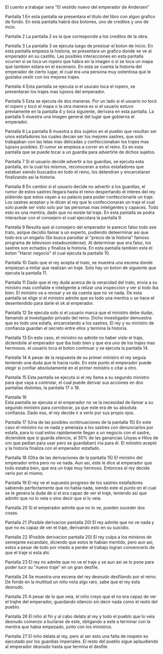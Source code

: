 El cuento a trabajar sera "El vestido nuevo del emperador de Andersen"

Pantalla 1 
  En esta pantalla se presentara el titulo del libro con algun grafico de fondo. En esta pantalla habrá dos botones, uno de creditos y uno de incio.
  
Pantalla 2
  La pantalla 2 es la que corresponde a los creditos de la obra.
  
Pantalla 3
  La pantalla 3 se ejecuta luego de presioar el boton de inicio. En esta pantalla empieza la historia, se presentara un grafico donde se ve al emperador en su castillo. Las posibles interacciones en esta pantalla ocurren si se toca un ropero que habra en la  imagen o si se toca un mapa que tambien estara en el escenario. En esta se cuenta la historia del emperador de cierto lugar, el cual era una persona muy ostentosa que le gustaba vestir con los mejores trajes.
  
Pantalla 4
  Esta pantalla se ejecuta si el usuraio toca el ropero, se presentaran los trajes mas lujosos del emperador.

Pantalla 5
  Esta se ejecuta de dos maneras. Por un lado si el usuario no tocó el ropero y tocó el mapa o la otra manera es si el usuario estuvo previamente en la pantalla 4 y toca siguiente, derivara en esta pantalla. La pantalla 5 muestra una imagen general del lugar que gobierna el emperador.
  
Pantalla 6 
  La pantalla 6 muestra a dos sujetos en el pueblo que resultan ser unos estafadores los cuales decian ser los mejores sastres, que solo trabajaban con las telas mas delicadas y confeccionaban los trajes mas lujosos posibles. El rumor se empieza a correr en el reino. Es en esta pantalla que se puede tocar a un guardia para advertirle de dichos sujetos.
  
Pantalla 7
  Si el usuario decide advertir a los guardias, se ejecuta esta pantalla, en la cual los mismos, reconoceran a estos estafadores que estaban siendo buscados en todo el reino, los detendran y encarcelaran finalizando asi la historia.
  
Pantalla 8
  En cambio si el usuario decide no advertir a los guardias, el rumor de estos sastres llegara hasta el reino despertando el interes del rey pidiendo que estos vayan a su palacio para poder confeccionarle un traje. Los sastres aceptan y le dicen al rey que le confeccionaran un traje el cual solo puede ser visto solo por las personas mas inteligentes y capaces. Todo esto es una mentira, dado que no existe tal traje. En esta pantalla se podra interactuar con el consejero el cual ejecutara la pantalla 9.
  
Pantalla 9
  Resulta que al consejero del emperador le parecio falso todo ese trato, asique decidio llamar a un experto, pudiendo deteerminar asi que todo era un engaño (Se busca parodiar al "precio de la historia" famoso programa de television estadounidense). Al determinar que era falso, los sastres son echados y finaliza la historia. En esta pantalla tambien esta el boton "Hacer negocio" el cual ejecuta la pantalla 10.
  
Pantalla 10
  Dado que el rey acepta el trato, se muestra una escena donde empiezan a imitar que realizan un traje. Solo hay un boton de siguiente que ejecuta la pantalla 11.
  
Pantalla 11
  Dado que el rey duda acerca de la veracidad del trato, envia a su ministro mas confiable e inteligente a relizar una inspeccion y ver si todo iba bien. El ministro va a revisar y se da cuenta que no ve nada. De esta pantalla se elige si el ministro admite que es todo una mentira  o se hace el desentendido para darle el ok al emperador.
  
Pantalla 12
  Se ejecuta solo si el usuario marca que el ministro debe dudar, llamando al investigador privado del reino. Dicho investigador demuestra que es todo una estafa, encarcelando a los sastres. El rey y su ministro de confianza guardan el secreto entre ellos y termina la historia.
  
Pantalla 13
  En este caso, el ministro no admite no haber visto el traje, diciendoile al emperador que iba todo bien y que era uno de los trajes mas hermosos. el usuario toca el boton continuar y se ejecuta la pantalla 14.
  
Pantalla 14
  A pesar de la respuesta de su primer ministro el rey seguia teniendo una duda que le hacia ruido. En este punto el emperador puede elegir si confiar absolutamente en el primer ministro o citar a otro.
  
Pantalla 15
  Esta pantalla se ejecuta si el rey llama a su segundo ministro para que vaya a controlar, el cual puede derivar sus acciones en dos pantallas distintas, la pantalla 17 o 18.
  
Pantalla 16   
  Esta pantalla se ejecuta si el emperador no ve la necesidad de llamar a su segundo ministro para corroborar, ya que este era de su absoluta confianza. Dado eso, el rey decide ir a verlo por sus propio ojos.
  
Pantalla 17 (Una de las posibles ocntinuaciones de la pantalla 15)
  En este caso el ministro no ve nada y amenaza a los sastres con denunciarlos por estafa, para lo cual estos rapidamente llegan a un negocio con el sastre, diciendole que si guarda silencio, el 50% de las ganancias (Joyas e Hilos de oro que pedian para usar pero se guardaban) iria para él. El ministro aceptó y la historia finaliza con el emperador estafado.
  
Pantalla 18 (Otra de las derivaciones de la pantalla 15)
  El ministro del emperador entra pero no ve nada. Aun asi, este le dice al emperador que todo estaba bien, que era un traje muy hermoso. Entonces el rey decide verlo por el mismo.
  
Pantalla 19
  El rey ve el supuesto progreso de los sastres estafadores sabiendo perfectamente que no habia nada, siendo este el punto en el cual se le genera la duda de si el era capaz de ver el traje, teniendo asi que admitir que no lo veia o sino decir que si lo veia.
  
Pantalla 20 
  Si el emperador admite que no lo ve, pueden suceder dos cosas.
  
Pantalla 21 (Posible derivacion pantalla 20)
  El rey admite que no ve nada y que no es capaz de ver el traje, derivando esto en su suicidio.
  
Pantalla 22 (Posible derivacion pantalla 20)
  El rey culpa a los minisros de semejante escandalo, diciendo que estos le habian mentido, pero aun asi, estos a pesar de todo por miedo a perder el trabajo logran convencerlo de que el traje si esta ahi.
  
Pantalla 23
  El rey no admite que no ve el traje y se aun asi se lo pone para poder lucir su "nuevo traje" en un gran desfile.
  
Pantalla 24
  Se muestra una escena del rey desnudo desfilando por el reino. De fondo en la multitud un niño nota algo raro, sabe que el rey esta desnudo.
  
Pantalla 25
  A pesar de lo que veia, el niño creyo que el no era capaz de ver el trajhe del emperador, guardando silencio sin decir nada como el resto del pueblo.
  
Pantalla 26
  El niño al fin y al cabo delata al rey y todo el pueblo que lo veia desnudo comenzo a burlarse de este, obligando a este a terminar con la mentira que habia empezado, junto con los ministros.
  
Pantalla 27
  El niño delata al rey, pero al ser esto una falta de respeto es ejecutado por los guardias imperiales. El resto del pueblo sigue aplaudiendo al emperador desnudo hasta que termina el desfile.
  

  
  
  
  

  

